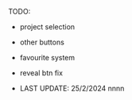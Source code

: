 TODO: 
- project selection
- other buttons
- favourite system
- reveal btn fix

- LAST UPDATE: 25/2/2024 
nnnn